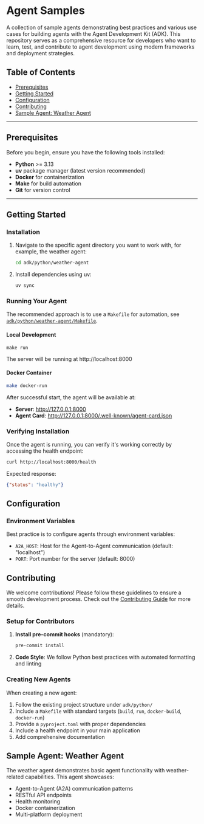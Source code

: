 # Agent Samples

A collection of sample agents demonstrating best practices and various use cases for building agents with the Agent Development Kit (ADK). This repository serves as a comprehensive resource for developers who want to learn, test, and contribute to agent development using modern frameworks and deployment strategies.

## Table of Contents

- [Prerequisites](#prerequisites)
- [Getting Started](#getting-started)
- [Configuration](#configuration)
- [Contributing](#contributing)
- [Sample Agent: Weather Agent](#sample-agent-weather-agent)

----

## Prerequisites

Before you begin, ensure you have the following tools installed:

* **Python** >= 3.13
* **uv** package manager (latest version recommended)
* **Docker** for containerization
* **Make** for build automation
* **Git** for version control

----

## Getting Started

### Installation

1. Navigate to the specific agent directory you want to work with, for example, the weather agent:
   ```bash
   cd adk/python/weather-agent
   ```

2. Install dependencies using uv:
   ```bash
   uv sync
   ```

### Running Your Agent

The recommended approach is to use a `Makefile` for automation, see [`adk/python/weather-agent/Makefile`](adk/python/weather-agent/Makefile).

#### Local Development
```shell
make run
```
The server will be running at http://localhost:8000

#### Docker Container
```bash
make docker-run
```
After successful start, the agent will be available at:
* **Server**: http://127.0.0.1:8000
* **Agent Card**: http://127.0.0.1:8000/.well-known/agent-card.json

### Verifying Installation

Once the agent is running, you can verify it's working correctly by accessing the health endpoint:
```bash
curl http://localhost:8000/health
```

Expected response:
```json
{"status": "healthy"}
```

## Configuration

### Environment Variables

Best practice is to configure agents through environment variables:

* `A2A_HOST`: Host for the Agent-to-Agent communication (default: "localhost")
* `PORT`: Port number for the server (default: 8000)

## Contributing

We welcome contributions\! Please follow these guidelines to ensure a smooth development process. Check out the [Contributing Guide](https://github.com/agentic-layer/.github?tab=contributing-ov-file) for more details.

### Setup for Contributors

1. **Install pre-commit hooks** (mandatory):
   ```bash
   pre-commit install
   ```

2. **Code Style**: We follow Python best practices with automated formatting and linting

### Creating New Agents

When creating a new agent:

1. Follow the existing project structure under `adk/python/`
2. Include a `Makefile` with standard targets (`build`, `run`, `docker-build`, `docker-run`)
3. Provide a `pyproject.toml` with proper dependencies
4. Include a health endpoint in your main application
5. Add comprehensive documentation

## Sample Agent: Weather Agent
The weather agent demonstrates basic agent functionality with weather-related capabilities. This agent showcases:
* Agent-to-Agent (A2A) communication patterns
* RESTful API endpoints
* Health monitoring
* Docker containerization
* Multi-platform deployment

